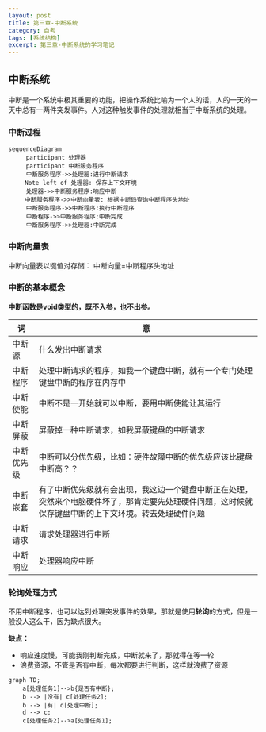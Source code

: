 ```yaml
---
layout: post
title: 第三章-中断系统
category: 自考
tags: [系统结构]
excerpt: 第三章-中断系统的学习笔记
---
```




## 中断系统

中断是一个系统中极其重要的功能，把操作系统比喻为一个人的话，人的一天的一天中总有一两件突发事件。人对这种触发事件的处理就相当于中断系统的处理。



### 中断过程

```mermaid
sequenceDiagram
　　　participant 处理器
　　　participant 中断服务程序
　　　中断服务程序->>处理器:进行中断请求
　	Note left of 处理器: 保存上下文环境
　　　处理器->>中断服务程序:响应中断
　	中断服务程序->>中断向量表: 根据中断码查询中断程序头地址
	 中断服务程序->>中断程序:执行中断程序
	 中断程序->>中断服务程序:中断完成
	 中断服务程序->>处理器:中断完成

```

### 中断向量表

中断向量表以键值对存储： 中断向量=中断程序头地址

### 中断的基本概念

**中断函数是void类型的，既不入参，也不出参。**

| 词         | 意                                                           |
| ---------- | ------------------------------------------------------------ |
| 中断源     | 什么发出中断请求                                             |
| 中断程序   | 处理中断请求的程序，如我一个键盘中断，就有一个专门处理键盘中断的程序在内存中 |
| 中断使能   | 中断不是一开始就可以中断，要用中断使能让其运行               |
| 中断屏蔽   | 屏蔽掉一种中断请求，如我屏蔽键盘的中断请求                   |
| 中断优先级 | 中断可以分优先级，比如：硬件故障中断的优先级应该比键盘中断高？？ |
| 中断嵌套   | 有了中断优先级就有会出现，我这边一个键盘中断正在处理，突然来个电脑硬件坏了，那肯定要先处理硬件问题，这时候就保存键盘中断的上下文环境。转去处理硬件问题 |
| 中断请求   | 请求处理器进行中断                                           |
| 中断响应   | 处理器响应中断                                               |

### 轮询处理方式

不用中断程序，也可以达到处理突发事件的效果，那就是使用**轮询**的方式，但是一般没人这么干，因为缺点很大。

**缺点：**

- 响应速度慢，可能我刚判断完成，中断就来了，那就得在等一轮
- 浪费资源，不管是否有中断，每次都要进行判断，这样就浪费了资源



```mermaid
graph TD;
	a[处理任务1]-->b{是否有中断};
	b --> |没有| c[处理任务2];
	b --> |有| d[处理中断];
	d --> c;
	c[处理任务2]-->a[处理任务1];
```

